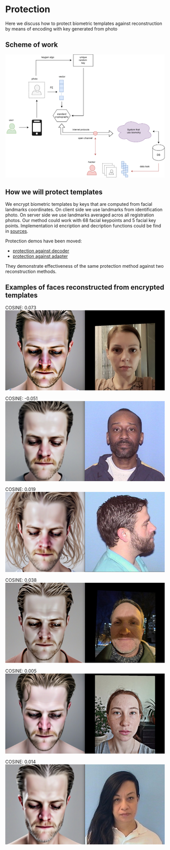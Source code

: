 # Protection

Here we discuss how to protect biometric templates against reconstruction by means of encoding with key generated from photo 

## Scheme of work

![](./figures/rbh24.png)

## How we will protect templates

We encrypt biometric templates by keys that are computed from facial landmarks coordinates. On client side we use landmarks
from identification photo. On server side we use landmarks averaged acros all registration photos. Our method could work
with 68 facial keypoints and 5 facial key points. Implementation id encription and decription functions could be find in
[sources](../train_adapter_for_instantid/protection.py).

Protection demos have been moved:

 - [protection against decoder](../train_naive_decoder/protection_demo.py)
 - [protection against adapter](../train_adapter_for_instantid/protection_demo.py)

They demonstrate effectiveness of the same protection method against two reconstruction methods.  

## Examples of faces reconstructed from encrypted templates

COSINE: 0.073
![](../examples/protection/encrypted_template_reconstruction_by_adapter_HQ_4K_sample_0.jpg)

COSINE: -0.051
![](../examples/protection/encrypted_template_reconstruction_by_adapter_HQ_4K_sample_1.jpg)

COSINE: 0.019
![](../examples/protection/encrypted_template_reconstruction_by_adapter_HQ_4K_sample_2.jpg)

COSINE: 0.038
![](../examples/protection/encrypted_template_reconstruction_by_adapter_HQ_4K_sample_3.jpg)

COSINE: 0.005
![](../examples/protection/encrypted_template_reconstruction_by_adapter_HQ_4K_sample_4.jpg)

COSINE: 0.014
![](../examples/protection/encrypted_template_reconstruction_by_adapter_HQ_4K_sample_5.jpg)
